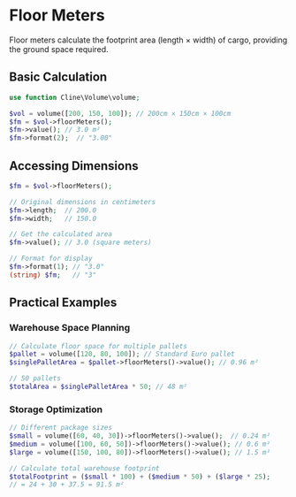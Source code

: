 # Floor Meters

Floor meters calculate the footprint area (length × width) of cargo, providing the ground space required.

## Basic Calculation

```php
use function Cline\Volume\volume;

$vol = volume([200, 150, 100]); // 200cm × 150cm × 100cm
$fm = $vol->floorMeters();
$fm->value(); // 3.0 m²
$fm->format(2);  // "3.00"
```

## Accessing Dimensions

```php
$fm = $vol->floorMeters();

// Original dimensions in centimeters
$fm->length;  // 200.0
$fm->width;   // 150.0

// Get the calculated area
$fm->value(); // 3.0 (square meters)

// Format for display
$fm->format(1); // "3.0"
(string) $fm;   // "3"
```

## Practical Examples

### Warehouse Space Planning

```php
// Calculate floor space for multiple pallets
$pallet = volume([120, 80, 100]); // Standard Euro pallet
$singlePalletArea = $pallet->floorMeters()->value(); // 0.96 m²

// 50 pallets
$totalArea = $singlePalletArea * 50; // 48 m²
```

### Storage Optimization

```php
// Different package sizes
$small = volume([60, 40, 30])->floorMeters()->value();  // 0.24 m²
$medium = volume([100, 60, 50])->floorMeters()->value(); // 0.6 m²
$large = volume([150, 100, 80])->floorMeters()->value(); // 1.5 m²

// Calculate total warehouse footprint
$totalFootprint = ($small * 100) + ($medium * 50) + ($large * 25);
// = 24 + 30 + 37.5 = 91.5 m²
```
